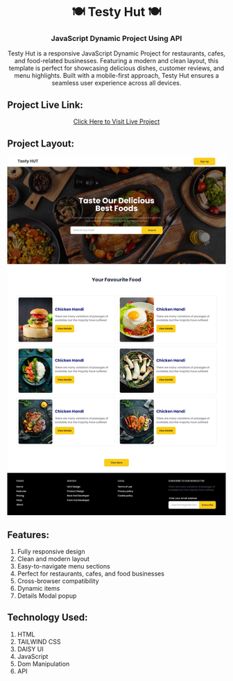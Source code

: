 <h1 align="center">🍽️ Testy Hut 🍽️</h1>
<h3 align="center">JavaScript Dynamic Project Using API</h3>

<p align="center">Testy Hut is a responsive JavaScript Dynamic Project for restaurants, cafes, and food-related businesses. Featuring a modern and clean layout, this template is perfect for showcasing delicious dishes, customer reviews, and menu highlights. Built with a mobile-first approach, Testy Hut ensures a seamless user experience across all devices.</p>


## Project Live Link:
<p align="center"> <a href="https://rehan606.github.io/Testy-Hut-Using-JavaScript-And-API/" >Click Here to Visit Live Project</a> </p>

## Project Layout:
<p align="center"><img src="images/project-layout.png" alt=""></p>

## Features:
<ol>
    <li>Fully responsive design</li>
    <li>Clean and modern layout</li>
    <li>Easy-to-navigate menu sections</li>
    <li>Perfect for restaurants, cafes, and food businesses</li>
    <li>Cross-browser compatibility</li>
    <li>Dynamic items</li>
    <li>Details Modal popup </li>
</ol>

## Technology Used:

<ol>
    <li>HTML</li>
    <li>TAILWIND CSS</li>
    <li>DAISY UI</li>
    <li>JavaScript</li>
    <li>Dom Manipulation</li>
    <li>API</li>
</ol>











